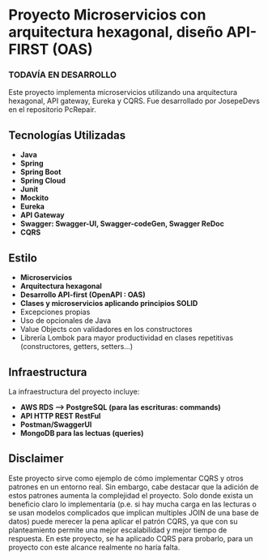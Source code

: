 # Proyecto Microservicios con arquitectura hexagonal, diseño API-FIRST (OAS)
### TODAVÍA EN DESARROLLO
Este proyecto implementa microservicios utilizando una arquitectura hexagonal, API gateway, Eureka y CQRS. Fue desarrollado por JosepeDevs en el repositorio PcRepair.

## Tecnologías Utilizadas

- **Java**
- **Spring**
- **Spring Boot**
- **Spring Cloud**
- **Junit**
- **Mockito**
- **Eureka**
- **API Gateway**
- **Swagger: Swagger-UI, Swagger-codeGen, Swagger ReDoc**
- **CQRS**

## Estilo 
- **Microservicios**
- **Arquitectura hexagonal**
- **Desarrollo API-first (OpenAPI : OAS)**
- **Clases y microservicios aplicando principios SOLID**
- Excepciones propias
- Uso de opcionales de Java
- Value Objects con validadores en los constructores
- Librería Lombok para mayor productividad en clases repetitivas (constructores, getters, setters...)

## Infraestructura

La infraestructura del proyecto incluye:

- **AWS RDS --> PostgreSQL (para las escrituras: commands)**
- **API HTTP REST RestFul**
- **Postman/SwaggerUI**
- **MongoDB para las lectuas (queries)**

## Disclaimer

Este proyecto sirve como ejemplo de cómo implementar CQRS y otros patrones en un entorno real. Sin embargo, cabe destacar que la adición de estos patrones aumenta la complejidad el proyecto. Solo donde exista un beneficio claro lo implementaría (p.e. si hay mucha carga en las lecturas o se usan modelos complicados que implican multiples JOIN de una base de datos) puede merecer la pena aplicar el patrón CQRS, ya que con su planteamiento permite una mejor escalabilidad y mejor tiempo de respuesta. En este proyecto, se ha aplicado CQRS para probarlo, para un proyecto con este alcance realmente no haría falta.
